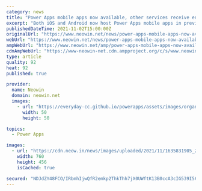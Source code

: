 ```yaml
---
category: news
title: "Power Apps mobile apps now available, other services receive enhancements as well"
excerpt: "Both iOS and Android now host Power Apps mobile apps in preview. Aside from this, a bunch of updates for other services in the Power Platform such as Power Automate have been announced as well."
publishedDateTime: 2021-11-02T15:00:00Z
originalUrl: "https://www.neowin.net/news/power-apps-mobile-apps-now-available-other-services-receive-enhancements-as-well/"
webUrl: "https://www.neowin.net/news/power-apps-mobile-apps-now-available-other-services-receive-enhancements-as-well/"
ampWebUrl: "https://www.neowin.net/amp/power-apps-mobile-apps-now-available-other-services-receive-enhancements-as-well/"
cdnAmpWebUrl: "https://www-neowin-net.cdn.ampproject.org/c/s/www.neowin.net/amp/power-apps-mobile-apps-now-available-other-services-receive-enhancements-as-well/"
type: article
quality: 92
heat: 92
published: true

provider:
  name: Neowin
  domain: neowin.net
  images:
    - url: "https://everyday-cc.github.io/powerapps/assets/images/organizations/neowin.net-50x50.jpg"
      width: 50
      height: 50

topics:
  - Power Apps

images:
  - url: "https://cdn.neow.in/news/images/uploaded/2021/11/1635831905_2a51caf5af85acce41a0b9a8444c3ae6_story.jpg"
    width: 760
    height: 456
    isCached: true

secured: "NDJdZY48FCO/IRbmhIjwQfR2emkp2ThkThh7jX0UWftK13B0ccA3cIG539I560J/ca5CvX+IpK1WCEQ8svQZvuIeVm+oUxuTqz7HocbXtoCfnRLkZzc8SMSeqI61kaEuzRzjvGKaaJEvBGwz3Aj65MDl/AQ16AjxsiuZDWQWeQDXmrNK7a5C/LxFfLDA12SfzmLnzXV2gLXjPXTBPJ7eKLDv4DUNCGceGDx+dJhqZ2XK/q1xDKSG/v+serMEj3Qo0g6vvOGW8b1NOn9gu+DH208JR2O0oSzHLRJMk5JYB0g9d9oNj0OhGiHS0oBwNTBfVVsydm3S7PSJxxLZ5Qnz0e6ipd/zwxra/vFItQQ0wto=;MfrbANY9B0Ry/yIVfSn7iQ=="
---
```


